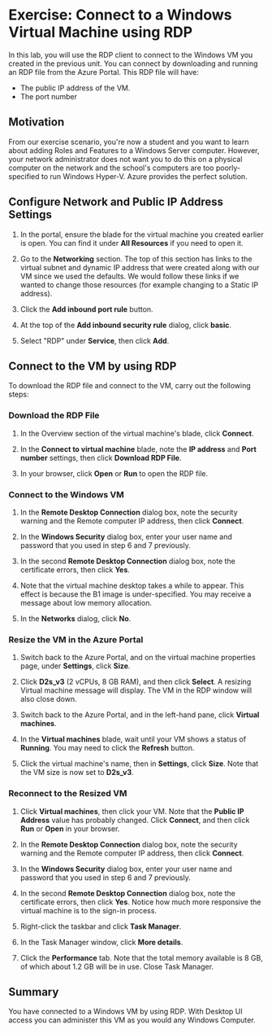# Exercise: Connect to a Windows Virtual Machine using RDP

In this lab, you will use the RDP client to connect to the Windows VM you created in the previous unit. You can connect by downloading and running an RDP file from the Azure Portal. This RDP file will have:

* The public IP address of the VM.
* The port number

## Motivation

From our exercise scenario, you're now a student and you want to learn about adding Roles and Features to a Windows Server computer. However, your network administrator does not want you to do this on a physical computer on the network and the school's computers are too poorly-specified to run Windows Hyper-V. Azure provides the perfect solution.

## Configure Network and Public IP Address Settings

1. In the portal, ensure the blade for the virtual machine you created earlier is open. You can find it under **All Resources** if you need to open it.

1. Go to the **Networking** section. The top of this section has links to the virtual subnet and dynamic IP address that were created along with our VM since we used the defaults. We would follow these links if we wanted to change those resources (for example changing to a Static IP address).

1. Click the **Add inbound port rule** button.

1. At the top of the **Add inbound security rule** dialog, click **basic**.

1. Select "RDP" under **Service**, then click **Add**.

## Connect to the VM by using RDP

To download the RDP file and connect to the VM, carry out the following steps:

### Download the RDP File

1. In the Overview section of the virtual machine's blade, click **Connect**.

1. In the **Connect to virtual machine** blade, note the **IP address** and **Port number** settings, then click **Download RDP File**.

1. In your browser, click **Open** or **Run** to open the RDP file.

### Connect to the Windows VM

1. In the **Remote Desktop Connection** dialog box, note the security warning and the Remote computer IP address, then click **Connect**.

1. In the **Windows Security** dialog box, enter your user name and password that you used in step 6 and 7 previously.

1. In the second **Remote Desktop Connection** dialog box, note the certificate errors, then click **Yes**.

1. Note that the virtual machine desktop takes a while to appear. This effect is because the B1 image is under-specified. You may receive a message about low memory allocation.

1. In the **Networks** dialog, click **No**.

### Resize the VM in the Azure Portal

1. Switch back to the Azure Portal, and on the virtual machine properties page, under **Settings**, click **Size**.

1. Click **D2s_v3** (2 vCPUs, 8 GB RAM), and then click **Select**. A resizing Virtual machine message will display. The VM in the RDP window will also close down.

1. Switch back to the Azure Portal, and in the left-hand pane, click **Virtual machines**.

1. In the **Virtual machines** blade, wait until your VM shows a status of **Running**. You may need to click the **Refresh** button.

1. Click the virtual machine's name, then in **Settings**, click **Size**. Note that the VM size is now set to **D2s_v3**.

### Reconnect to the Resized VM

1. Click **Virtual machines**, then click your VM. Note that the **Public IP Address** value has probably changed. Click **Connect**, and then click **Run** or **Open** in your browser.

1. In the **Remote Desktop Connection** dialog box, note the security warning and the Remote computer IP address, then click **Connect**.

1. In the **Windows Security** dialog box, enter your user name and password that you used in step 6 and 7 previously.

1. In the second **Remote Desktop Connection** dialog box, note the certificate errors, then click **Yes**. Notice how much more responsive the virtual machine is to the sign-in process.

1. Right-click the taskbar and click **Task Manager**.

1. In the Task Manager window, click **More details**.

1. Click the **Performance** tab. Note that the total memory available is 8 GB, of which about 1.2 GB will be in use. Close Task Manager.

## Summary

You have connected to a Windows VM by using RDP. With Desktop UI access you can administer this VM as you would any Windows Computer.
